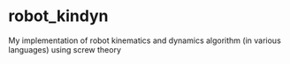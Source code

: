 # robot_kindyn
My implementation of robot kinematics and dynamics algorithm (in various languages) using screw theory
